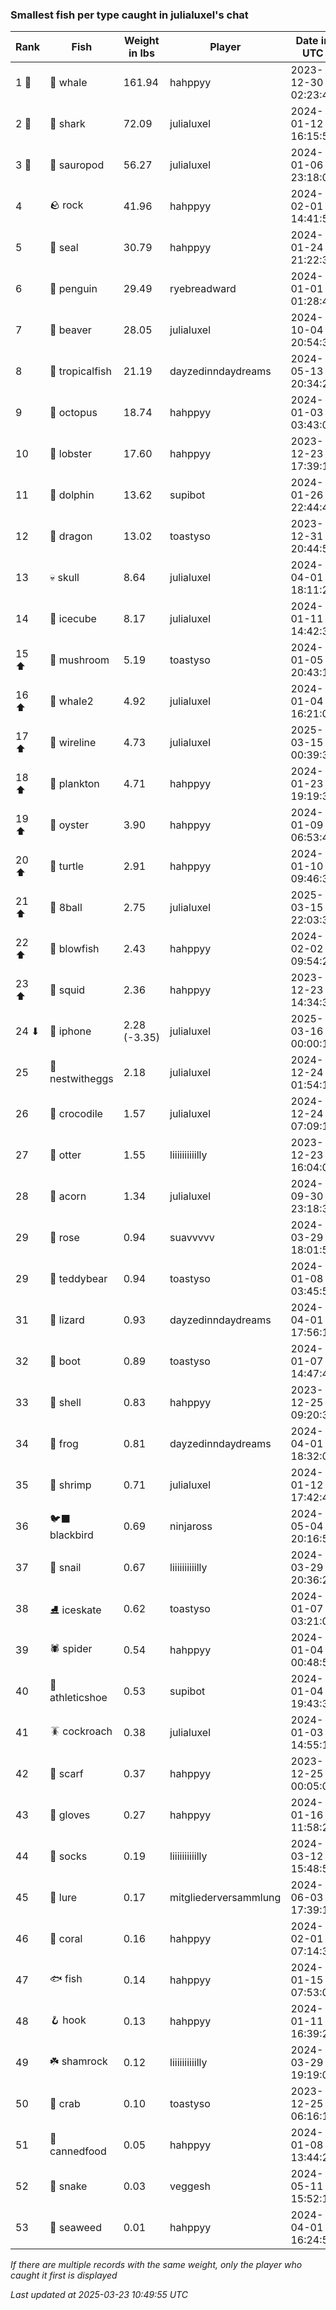 ### Smallest fish per type caught in julialuxel's chat
| Rank | Fish | Weight in lbs | Player | Date in UTC |
|------|--------|-----------|---------|------|
| 1 🥇  | 🐳 whale | 161.94 | hahppyy | 2023-12-30 02:23:46 |
| 2 🥈  | 🦈 shark | 72.09 | julialuxel | 2024-01-12 16:15:53 |
| 3 🥉  | 🦕 sauropod | 56.27 | julialuxel | 2024-01-06 23:18:02 |
| 4  | 🪨 rock | 41.96 | hahppyy | 2024-02-01 14:41:58 |
| 5  | 🦭 seal | 30.79 | hahppyy | 2024-01-24 21:22:39 |
| 6  | 🐧 penguin | 29.49 | ryebreadward | 2024-01-01 01:28:42 |
| 7  | 🦫 beaver | 28.05 | julialuxel | 2024-10-04 20:54:33 |
| 8  | 🐠 tropicalfish | 21.19 | dayzedinndaydreams | 2024-05-13 20:34:24 |
| 9  | 🐙 octopus | 18.74 | hahppyy | 2024-01-03 03:43:01 |
| 10  | 🦞 lobster | 17.60 | hahppyy | 2023-12-23 17:39:19 |
| 11  | 🐬 dolphin | 13.62 | supibot | 2024-01-26 22:44:45 |
| 12  | 🐉 dragon | 13.02 | toastyso | 2023-12-31 20:44:56 |
| 13  | 💀 skull | 8.64 | julialuxel | 2024-04-01 18:11:26 |
| 14  | 🧊 icecube | 8.17 | julialuxel | 2024-01-11 14:42:35 |
| 15 ⬆ | 🍄 mushroom | 5.19 | toastyso | 2024-01-05 20:43:14 |
| 16 ⬆ | 🐋 whale2 | 4.92 | julialuxel | 2024-01-04 16:21:05 |
| 17 ⬆ | 🧵 wireline | 4.73 | julialuxel | 2025-03-15 00:39:39 |
| 18 ⬆ | 🦠 plankton | 4.71 | hahppyy | 2024-01-23 19:19:34 |
| 19 ⬆ | 🦪 oyster | 3.90 | hahppyy | 2024-01-09 06:53:49 |
| 20 ⬆ | 🐢 turtle | 2.91 | hahppyy | 2024-01-10 09:46:31 |
| 21 ⬆ | 🎱 8ball | 2.75 | julialuxel | 2025-03-15 22:03:38 |
| 22 ⬆ | 🐡 blowfish | 2.43 | hahppyy | 2024-02-02 09:54:22 |
| 23 ⬆ | 🦑 squid | 2.36 | hahppyy | 2023-12-23 14:34:32 |
| 24 ⬇ | 📱 iphone | 2.28 (-3.35) | julialuxel | 2025-03-16 00:00:13 |
| 25  | 🪺 nestwitheggs | 2.18 | julialuxel | 2024-12-24 01:54:16 |
| 26  | 🐊 crocodile | 1.57 | julialuxel | 2024-12-24 07:09:10 |
| 27  | 🦦 otter | 1.55 | liiiiiiiiiilly | 2023-12-23 16:04:03 |
| 28  | 🌰 acorn | 1.34 | julialuxel | 2024-09-30 23:18:34 |
| 29  | 🌹 rose | 0.94 | suavvvvv | 2024-03-29 18:01:59 |
| 29  | 🧸 teddybear | 0.94 | toastyso | 2024-01-08 03:45:55 |
| 31  | 🦎 lizard | 0.93 | dayzedinndaydreams | 2024-04-01 17:56:16 |
| 32  | 👢 boot | 0.89 | toastyso | 2024-01-07 14:47:48 |
| 33  | 🐚 shell | 0.83 | hahppyy | 2023-12-25 09:20:32 |
| 34  | 🐸 frog | 0.81 | dayzedinndaydreams | 2024-04-01 18:32:08 |
| 35  | 🦐 shrimp | 0.71 | julialuxel | 2024-01-12 17:42:48 |
| 36  | 🐦‍⬛ blackbird | 0.69 | ninjaross | 2024-05-04 20:16:52 |
| 37  | 🐌 snail | 0.67 | liiiiiiiiiilly | 2024-03-29 20:36:29 |
| 38  | ⛸️ iceskate | 0.62 | toastyso | 2024-01-07 03:21:01 |
| 39  | 🕷️ spider | 0.54 | hahppyy | 2024-01-04 00:48:54 |
| 40  | 👟 athleticshoe | 0.53 | supibot | 2024-01-04 19:43:39 |
| 41  | 🪳 cockroach | 0.38 | julialuxel | 2024-01-03 14:55:10 |
| 42  | 🧣 scarf | 0.37 | hahppyy | 2023-12-25 00:05:05 |
| 43  | 🧤 gloves | 0.27 | hahppyy | 2024-01-16 11:58:25 |
| 44  | 🧦 socks | 0.19 | liiiiiiiiiilly | 2024-03-12 15:48:51 |
| 45  | 🎏 lure | 0.17 | mitgliederversammlung | 2024-06-03 17:39:18 |
| 46  | 🪸 coral | 0.16 | hahppyy | 2024-02-01 07:14:37 |
| 47  | 🐟 fish | 0.14 | hahppyy | 2024-01-15 07:53:09 |
| 48  | 🪝 hook | 0.13 | hahppyy | 2024-01-11 16:39:26 |
| 49  | ☘️ shamrock | 0.12 | liiiiiiiiiilly | 2024-03-29 19:19:02 |
| 50  | 🦀 crab | 0.10 | toastyso | 2023-12-25 06:16:13 |
| 51  | 🥫 cannedfood | 0.05 | hahppyy | 2024-01-08 13:44:21 |
| 52  | 🐍 snake | 0.03 | veggesh | 2024-05-11 15:52:11 |
| 53  | 🌿 seaweed | 0.01 | hahppyy | 2024-04-01 16:24:57 |

_If there are multiple records with the same weight, only the player who caught it first is displayed_

_Last updated at 2025-03-23 10:49:55 UTC_